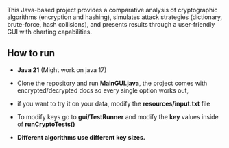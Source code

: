 

This Java-based project provides a comparative analysis of cryptographic algorithms (encryption and hashing), simulates attack strategies
(dictionary, brute-force, hash collisions), and presents results through a user-friendly GUI with charting capabilities.


## How to run

- **Java 21** (Might work on java 17)

- Clone the repository and run **MainGUI.java**, the project comes with encrypted/decrypted docs so every single option works out,
-  if you want to try it on your data, modify the **resources/input.txt** file
-  To modify keys go to **gui/TestRunner** and modify the **key** values inside of **runCryptoTests()**
-  **Different algorithms use different key sizes.**
